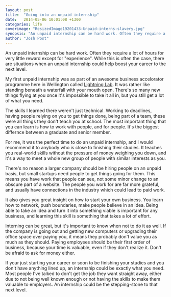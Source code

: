 ```yaml
---
layout: post
title:  "Going into an unpaid internship"
date:   2014-05-06 10:01:08 +1300
categories: life
coverimage: "ResizedImage19201433-Unpaid-interns-slavery.jpg"
synopsis: "An unpaid internship can be hard work. Often they require a lot of hours for very little reward except for 'experience'. While this is often the case, there are situations when an unpaid internship could help boost your career to the next level."
author: "Josh Post"
---
```


An unpaid internship can be hard work. Often they require a lot of hours for very little reward except for "experience". While this is often the case, there are situations when an unpaid internship could help boost your career to the next level.

My first unpaid internship was as part of an awesome business accelorator programme here in Wellington called [Lightning Lab]. It was rather like standing beneath a waterfall with your mouth open. There's so many new things flying at you once it's impossible to take it all in, but you still get a lot of what you need.

The skills I learned there weren't just technical. Working to deadlines, having people relying on you to get things done, being part of a team, these were all things they don't teach you at school. The most important thing that you can learn is how to work with people, and for people. It's the biggest differnce between a graduate and senior member.

For me, it was the perfect time to do an unpaid internship, and I would recommend it to anybody who is close to finishing their studies. It teaches you real-world skills without the pressure of money weighing you down, and it's a way to meet a whole new group of people with similar interests as you.

There's no reason a larger company should be hiring people on an unpaid basis, but small startups need people to get things going for them. This means you have work that people can see, not some minor change to an obscure part of a website. The people you work for are far more grateful, and usually have connections in the industry which could lead to paid work.

It also gives you great insight on how to start your own business. You learn how to network, push boundaries, make people believe in an idea. Being able to take an idea and turn it into something viable is important for any business, and learning this skill is something that takes a lot of effort.

Interning can be great, but it's important to know when not to do it as well. If the company is going out and getting new computers or upgrading their office space over paying you, it means they probably don't value you as much as they should. Paying employees should be their first order of business, because your time is valuable, even if they don't realize it. Don't be afraid to ask for money either.

If your just starting your career or soon to be finishing your studies and you don't have anything lined up, an internship could be exactly what you need. Most people I've talked to don't get the job they want straight away, either due to not being well known enough or not having the skills to make them valuable to employers. An internship could be the stepping-stone to that next level.

[Lightning Lab]: http://lightninglab.co.nz/
